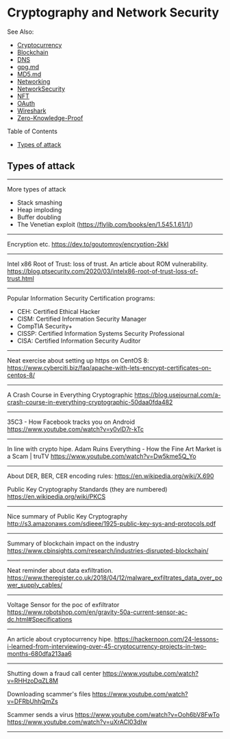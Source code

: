 # Cryptography and Network Security

See Also:

  - [Cryptocurrency](Cryptocurrency.md)
  - [Blockchain](Blockchain.md)
  - [DNS](DNS.md)
  - [gpg.md](Gpg.md)
  - [MD5.md](MD5.md)
  - [Networking](Networking.md)
  - [NetworkSecurity](NetworkSecurity.md)
  - [NFT](NFT.md)
  - [OAuth](OAuth.md)
  - [Wireshark](Wireshark.md)
  - [Zero-Knowledge-Proof](ZNP.md)

Table of Contents

  - [Types of attack](Cryptography.md#Types-of-attack)

## Types of attack

---

More types of attack

- Stack smashing
- Heap imploding
- Buffer doubling
- The Venetian exploit (https://flylib.com/books/en/1.545.1.61/1/)

---

Encryption etc.
https://dev.to/goutomroy/encryption-2kkl

---

Intel x86 Root of Trust: loss of trust. An article about ROM vulnerability.
https://blog.ptsecurity.com/2020/03/intelx86-root-of-trust-loss-of-trust.html

---

Popular Information Security Certification programs:

 - CEH: Certified Ethical Hacker
 - CISM: Certified Information Security Manager
 - CompTIA Security+
 - CISSP: Certified Information Systems Security Professional
 - CISA: Certified Information Security Auditor

---

Neat exercise about setting up https on CentOS 8:
https://www.cyberciti.biz/faq/apache-with-lets-encrypt-certificates-on-centos-8/

---

A Crash Course in Everything Cryptographic
https://blog.usejournal.com/a-crash-course-in-everything-cryptographic-50daa0fda482

---

35C3 - How Facebook tracks you on Android
https://www.youtube.com/watch?v=y0vlD7r-kTc

---

In line with crypto hipe.
Adam Ruins Everything - How the Fine Art Market is a Scam | truTV
https://www.youtube.com/watch?v=Dw5kme5Q_Yo

---

About DER, BER, CER encoding rules:
https://en.wikipedia.org/wiki/X.690

Public Key Cryptography Standards (they are numbered)
https://en.wikipedia.org/wiki/PKCS

---

Nice summary of Public Key Cryptography
http://s3.amazonaws.com/sdieee/1925-public-key-sys-and-protocols.pdf

---

Summary of blockchain impact on the industry
https://www.cbinsights.com/research/industries-disrupted-blockchain/

---

Neat reminder about data exfiltration.
https://www.theregister.co.uk/2018/04/12/malware_exfiltrates_data_over_power_supply_cables/

---

Voltage Sensor for the poc of exfiltrator 
https://www.robotshop.com/en/gravity-50a-current-sensor-ac-dc.html#Specifications

---

An article about cryptocurrency hipe.
https://hackernoon.com/24-lessons-i-learned-from-interviewing-over-45-cryptocurrency-projects-in-two-months-680dfa213aa6

---

Shutting down a fraud call center
https://www.youtube.com/watch?v=RHHzoDqZL8M

Downloading scammer's files
https://www.youtube.com/watch?v=DFRbUhhQmZs

Scammer sends a virus
https://www.youtube.com/watch?v=Ooh6bV8FwTo
https://www.youtube.com/watch?v=uXrACl03dIw

---
